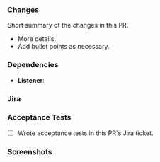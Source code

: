<!-- Example title: OPAL-1234: Change the layout of test values in the lab results -->

### Changes

Short summary of the changes in this PR.

* More details.
* Add bullet points as necessary.

### Dependencies
<!-- Link to dependent pull requests. Specify whether the PRs are just related, or require each other to run. Write N/A if there are none. -->
- **Listener**: 

### Jira
<!-- Paste a link to this PR's related Jira issue. -->


### Acceptance Tests
<!-- Put an x in the checkbox when done. -->
- [ ] Wrote acceptance tests in this PR's Jira ticket.

### Screenshots
<!-- Include if relevant. If not, remove this header. -->
